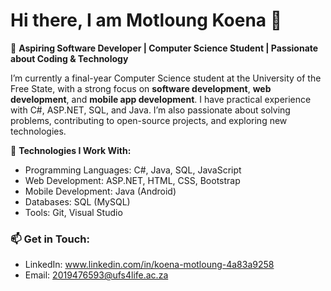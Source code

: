 # Hi there, I am Motloung Koena 👋

🚀 **Aspiring Software Developer | Computer Science Student | Passionate about Coding & Technology**  

I’m currently a final-year Computer Science student at the University of the Free State, with a strong focus on **software development**, **web development**, 
and **mobile app development**. I have practical experience with C#, ASP.NET, SQL, and Java. I’m also passionate about solving problems, contributing to open-source projects, and 
exploring new technologies. 

🔧 **Technologies I Work With:**
- Programming Languages: C#, Java, SQL, JavaScript
- Web Development: ASP.NET, HTML, CSS, Bootstrap
- Mobile Development: Java (Android)
- Databases: SQL (MySQL)
- Tools: Git, Visual Studio

  
### 📫 **Get in Touch:**
- LinkedIn: www.linkedin.com/in/koena-motloung-4a83a9258
- Email: 2019476593@ufs4life.ac.za
